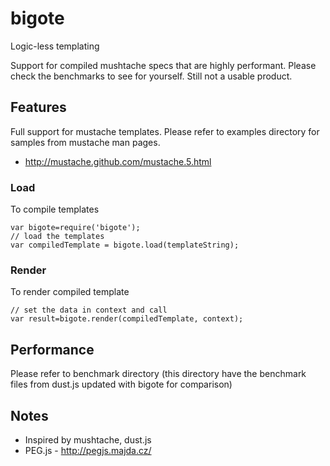 # bigote
Logic-less templating

Support for compiled mushtache specs that are highly performant. Please check the benchmarks to see for yourself. Still not a usable product.

## Features
Full support for mustache templates. Please refer to examples directory for samples from mustache man pages.

   * http://mustache.github.com/mustache.5.html

### Load
To compile templates

    var bigote=require('bigote');
    // load the templates
    var compiledTemplate = bigote.load(templateString);

### Render
To render compiled template

    // set the data in context and call
    var result=bigote.render(compiledTemplate, context);
    

## Performance
Please refer to benchmark directory (this directory have the benchmark files from dust.js updated with bigote for comparison)

## Notes
  * Inspired by mushtache, dust.js
  * PEG.js - http://pegjs.majda.cz/
